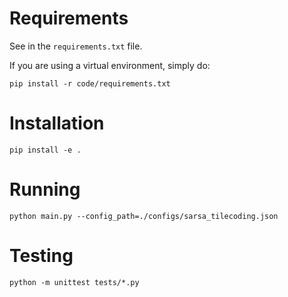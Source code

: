 # Requirements

See in the `requirements.txt` file.

If you are using a virtual environment, simply do:

```
pip install -r code/requirements.txt
```

# Installation
```
pip install -e .
```

# Running
```
python main.py --config_path=./configs/sarsa_tilecoding.json
```

# Testing
```
python -m unittest tests/*.py
```